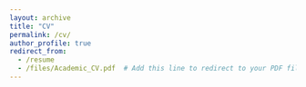 ```yaml
---
layout: archive
title: "CV"
permalink: /cv/
author_profile: true
redirect_from:
  - /resume
  - /files/Academic_CV.pdf  # Add this line to redirect to your PDF file
---
```

